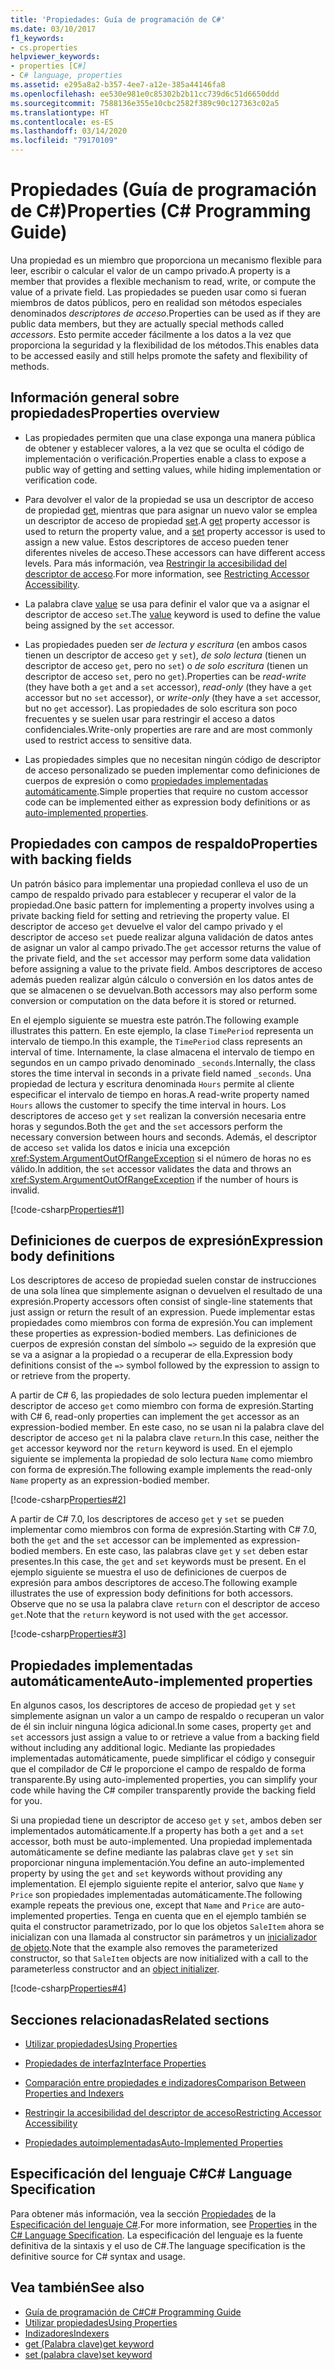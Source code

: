 ```yaml
---
title: 'Propiedades: Guía de programación de C#'
ms.date: 03/10/2017
f1_keywords:
- cs.properties
helpviewer_keywords:
- properties [C#]
- C# language, properties
ms.assetid: e295a8a2-b357-4ee7-a12e-385a44146fa8
ms.openlocfilehash: ee530e981e0c85302b2b11cc739d6c51d6650ddd
ms.sourcegitcommit: 7588136e355e10cbc2582f389c90c127363c02a5
ms.translationtype: HT
ms.contentlocale: es-ES
ms.lasthandoff: 03/14/2020
ms.locfileid: "79170109"
---
```

# <a name="properties-c-programming-guide"></a><span data-ttu-id="f2954-102">Propiedades (Guía de programación de C#)</span><span class="sxs-lookup"><span data-stu-id="f2954-102">Properties (C# Programming Guide)</span></span>

<span data-ttu-id="f2954-103">Una propiedad es un miembro que proporciona un mecanismo flexible para leer, escribir o calcular el valor de un campo privado.</span><span class="sxs-lookup"><span data-stu-id="f2954-103">A property is a member that provides a flexible mechanism to read, write, or compute the value of a private field.</span></span> <span data-ttu-id="f2954-104">Las propiedades se pueden usar como si fueran miembros de datos públicos, pero en realidad son métodos especiales denominados *descriptores de acceso*.</span><span class="sxs-lookup"><span data-stu-id="f2954-104">Properties can be used as if they are public data members, but they are actually special methods called *accessors*.</span></span> <span data-ttu-id="f2954-105">Esto permite acceder fácilmente a los datos a la vez que proporciona la seguridad y la flexibilidad de los métodos.</span><span class="sxs-lookup"><span data-stu-id="f2954-105">This enables data to be accessed easily and still helps promote the safety and flexibility of methods.</span></span>  

## <a name="properties-overview"></a><span data-ttu-id="f2954-106">Información general sobre propiedades</span><span class="sxs-lookup"><span data-stu-id="f2954-106">Properties overview</span></span>  
  
- <span data-ttu-id="f2954-107">Las propiedades permiten que una clase exponga una manera pública de obtener y establecer valores, a la vez que se oculta el código de implementación o verificación.</span><span class="sxs-lookup"><span data-stu-id="f2954-107">Properties enable a class to expose a public way of getting and setting values, while hiding implementation or verification code.</span></span>  
  
- <span data-ttu-id="f2954-108">Para devolver el valor de la propiedad se usa un descriptor de acceso de propiedad [get](../../language-reference/keywords/get.md), mientras que para asignar un nuevo valor se emplea un descriptor de acceso de propiedad [set](../../language-reference/keywords/set.md).</span><span class="sxs-lookup"><span data-stu-id="f2954-108">A [get](../../language-reference/keywords/get.md) property accessor is used to return the property value, and a [set](../../language-reference/keywords/set.md) property accessor is used to assign a new value.</span></span> <span data-ttu-id="f2954-109">Estos descriptores de acceso pueden tener diferentes niveles de acceso.</span><span class="sxs-lookup"><span data-stu-id="f2954-109">These accessors can have different access levels.</span></span> <span data-ttu-id="f2954-110">Para más información, vea [Restringir la accesibilidad del descriptor de acceso](./restricting-accessor-accessibility.md).</span><span class="sxs-lookup"><span data-stu-id="f2954-110">For more information, see [Restricting Accessor Accessibility](./restricting-accessor-accessibility.md).</span></span>  
  
- <span data-ttu-id="f2954-111">La palabra clave [value](../../language-reference/keywords/value.md) se usa para definir el valor que va a asignar el descriptor de acceso `set`.</span><span class="sxs-lookup"><span data-stu-id="f2954-111">The [value](../../language-reference/keywords/value.md) keyword is used to define the value being assigned by the `set` accessor.</span></span>  
- <span data-ttu-id="f2954-112">Las propiedades pueden ser *de lectura y escritura* (en ambos casos tienen un descriptor de acceso `get` y `set`), *de solo lectura* (tienen un descriptor de acceso `get`, pero no `set`) o *de solo escritura* (tienen un descriptor de acceso `set`, pero no `get`).</span><span class="sxs-lookup"><span data-stu-id="f2954-112">Properties can be *read-write* (they have both a `get` and a `set` accessor), *read-only* (they have a `get` accessor but no `set` accessor), or *write-only* (they have a `set` accessor, but no `get` accessor).</span></span> <span data-ttu-id="f2954-113">Las propiedades de solo escritura son poco frecuentes y se suelen usar para restringir el acceso a datos confidenciales.</span><span class="sxs-lookup"><span data-stu-id="f2954-113">Write-only properties are rare and are most commonly used to restrict access to sensitive data.</span></span>

- <span data-ttu-id="f2954-114">Las propiedades simples que no necesitan ningún código de descriptor de acceso personalizado se pueden implementar como definiciones de cuerpos de expresión o como [propiedades implementadas automáticamente](./auto-implemented-properties.md).</span><span class="sxs-lookup"><span data-stu-id="f2954-114">Simple properties that require no custom accessor code can be implemented either as expression body definitions or as [auto-implemented properties](./auto-implemented-properties.md).</span></span>

## <a name="properties-with-backing-fields"></a><span data-ttu-id="f2954-115">Propiedades con campos de respaldo</span><span class="sxs-lookup"><span data-stu-id="f2954-115">Properties with backing fields</span></span>

<span data-ttu-id="f2954-116">Un patrón básico para implementar una propiedad conlleva el uso de un campo de respaldo privado para establecer y recuperar el valor de la propiedad.</span><span class="sxs-lookup"><span data-stu-id="f2954-116">One basic pattern for implementing a property involves using a private backing field for setting and retrieving the property value.</span></span> <span data-ttu-id="f2954-117">El descriptor de acceso `get` devuelve el valor del campo privado y el descriptor de acceso `set` puede realizar alguna validación de datos antes de asignar un valor al campo privado.</span><span class="sxs-lookup"><span data-stu-id="f2954-117">The `get` accessor returns the value of the private field, and the `set` accessor may perform some data validation before assigning a value to the private field.</span></span> <span data-ttu-id="f2954-118">Ambos descriptores de acceso además pueden realizar algún cálculo o conversión en los datos antes de que se almacenen o se devuelvan.</span><span class="sxs-lookup"><span data-stu-id="f2954-118">Both accessors may also perform some conversion or computation on the data before it is stored or returned.</span></span>

<span data-ttu-id="f2954-119">En el ejemplo siguiente se muestra este patrón.</span><span class="sxs-lookup"><span data-stu-id="f2954-119">The following example illustrates this pattern.</span></span> <span data-ttu-id="f2954-120">En este ejemplo, la clase `TimePeriod` representa un intervalo de tiempo.</span><span class="sxs-lookup"><span data-stu-id="f2954-120">In this example, the `TimePeriod` class represents an interval of time.</span></span> <span data-ttu-id="f2954-121">Internamente, la clase almacena el intervalo de tiempo en segundos en un campo privado denominado `_seconds`.</span><span class="sxs-lookup"><span data-stu-id="f2954-121">Internally, the class stores the time interval in seconds in a private field named `_seconds`.</span></span> <span data-ttu-id="f2954-122">Una propiedad de lectura y escritura denominada `Hours` permite al cliente especificar el intervalo de tiempo en horas.</span><span class="sxs-lookup"><span data-stu-id="f2954-122">A read-write property named `Hours` allows the customer to specify the time interval in hours.</span></span> <span data-ttu-id="f2954-123">Los descriptores de acceso `get` y `set` realizan la conversión necesaria entre horas y segundos.</span><span class="sxs-lookup"><span data-stu-id="f2954-123">Both the `get` and the `set` accessors perform the necessary conversion between hours and seconds.</span></span> <span data-ttu-id="f2954-124">Además, el descriptor de acceso `set` valida los datos e inicia una excepción <xref:System.ArgumentOutOfRangeException> si el número de horas no es válido.</span><span class="sxs-lookup"><span data-stu-id="f2954-124">In addition, the `set` accessor validates the data and throws an <xref:System.ArgumentOutOfRangeException> if the number of hours is invalid.</span></span>

 [!code-csharp[Properties#1](../../../../samples/snippets/csharp/programming-guide/classes-and-structs/properties-1.cs)]  
  
## <a name="expression-body-definitions"></a><span data-ttu-id="f2954-125">Definiciones de cuerpos de expresión</span><span class="sxs-lookup"><span data-stu-id="f2954-125">Expression body definitions</span></span>  

 <span data-ttu-id="f2954-126">Los descriptores de acceso de propiedad suelen constar de instrucciones de una sola línea que simplemente asignan o devuelven el resultado de una expresión.</span><span class="sxs-lookup"><span data-stu-id="f2954-126">Property accessors often consist of single-line statements that just assign or return the result of an expression.</span></span> <span data-ttu-id="f2954-127">Puede implementar estas propiedades como miembros con forma de expresión.</span><span class="sxs-lookup"><span data-stu-id="f2954-127">You can implement these properties as expression-bodied members.</span></span> <span data-ttu-id="f2954-128">Las definiciones de cuerpos de expresión constan del símbolo `=>` seguido de la expresión que se va a asignar a la propiedad o a recuperar de ella.</span><span class="sxs-lookup"><span data-stu-id="f2954-128">Expression body definitions consist of the `=>` symbol followed by the expression to assign to or retrieve from the property.</span></span>

 <span data-ttu-id="f2954-129">A partir de C# 6, las propiedades de solo lectura pueden implementar el descriptor de acceso `get` como miembro con forma de expresión.</span><span class="sxs-lookup"><span data-stu-id="f2954-129">Starting with C# 6, read-only properties can implement the `get` accessor as an expression-bodied member.</span></span> <span data-ttu-id="f2954-130">En este caso, no se usan ni la palabra clave del descriptor de acceso `get` ni la palabra clave `return`.</span><span class="sxs-lookup"><span data-stu-id="f2954-130">In this case, neither the `get` accessor keyword nor the `return` keyword is used.</span></span> <span data-ttu-id="f2954-131">En el ejemplo siguiente se implementa la propiedad de solo lectura `Name` como miembro con forma de expresión.</span><span class="sxs-lookup"><span data-stu-id="f2954-131">The following example implements the read-only `Name` property as an expression-bodied member.</span></span>

 [!code-csharp[Properties#2](../../../../samples/snippets/csharp/programming-guide/classes-and-structs/properties-2.cs)]  

 <span data-ttu-id="f2954-132">A partir de C# 7.0, los descriptores de acceso `get` y `set` se pueden implementar como miembros con forma de expresión.</span><span class="sxs-lookup"><span data-stu-id="f2954-132">Starting with C# 7.0, both the `get` and the `set` accessor can be implemented as expression-bodied members.</span></span> <span data-ttu-id="f2954-133">En este caso, las palabras clave `get` y `set` deben estar presentes.</span><span class="sxs-lookup"><span data-stu-id="f2954-133">In this case, the `get` and `set` keywords must be present.</span></span> <span data-ttu-id="f2954-134">En el ejemplo siguiente se muestra el uso de definiciones de cuerpos de expresión para ambos descriptores de acceso.</span><span class="sxs-lookup"><span data-stu-id="f2954-134">The following example illustrates the use of expression body definitions for both accessors.</span></span> <span data-ttu-id="f2954-135">Observe que no se usa la palabra clave `return` con el descriptor de acceso `get`.</span><span class="sxs-lookup"><span data-stu-id="f2954-135">Note that the `return` keyword is not used with the `get` accessor.</span></span>

  [!code-csharp[Properties#3](../../../../samples/snippets/csharp/programming-guide/classes-and-structs/properties-3.cs)]  

## <a name="auto-implemented-properties"></a><span data-ttu-id="f2954-136">Propiedades implementadas automáticamente</span><span class="sxs-lookup"><span data-stu-id="f2954-136">Auto-implemented properties</span></span>

<span data-ttu-id="f2954-137">En algunos casos, los descriptores de acceso de propiedad `get` y `set` simplemente asignan un valor a un campo de respaldo o recuperan un valor de él sin incluir ninguna lógica adicional.</span><span class="sxs-lookup"><span data-stu-id="f2954-137">In some cases, property `get` and `set` accessors just assign a value to or retrieve a value from a backing field without including any additional logic.</span></span> <span data-ttu-id="f2954-138">Mediante las propiedades implementadas automáticamente, puede simplificar el código y conseguir que el compilador de C# le proporcione el campo de respaldo de forma transparente.</span><span class="sxs-lookup"><span data-stu-id="f2954-138">By using auto-implemented properties, you can simplify your code while having the C# compiler transparently provide the backing field for you.</span></span>

<span data-ttu-id="f2954-139">Si una propiedad tiene un descriptor de acceso `get` y `set`, ambos deben ser implementados automáticamente.</span><span class="sxs-lookup"><span data-stu-id="f2954-139">If a property has both a `get` and a `set` accessor, both must be auto-implemented.</span></span> <span data-ttu-id="f2954-140">Una propiedad implementada automáticamente se define mediante las palabras clave `get` y `set` sin proporcionar ninguna implementación.</span><span class="sxs-lookup"><span data-stu-id="f2954-140">You define an auto-implemented property by using the `get` and `set` keywords without providing any implementation.</span></span> <span data-ttu-id="f2954-141">El ejemplo siguiente repite el anterior, salvo que `Name` y `Price` son propiedades implementadas automáticamente.</span><span class="sxs-lookup"><span data-stu-id="f2954-141">The following example repeats the previous one, except that `Name` and `Price` are auto-implemented properties.</span></span> <span data-ttu-id="f2954-142">Tenga en cuenta que en el ejemplo también se quita el constructor parametrizado, por lo que los objetos `SaleItem` ahora se inicializan con una llamada al constructor sin parámetros y un [inicializador de objeto](object-and-collection-initializers.md).</span><span class="sxs-lookup"><span data-stu-id="f2954-142">Note that the example also removes the parameterized constructor, so that `SaleItem` objects are now initialized with a call to the parameterless constructor and an [object initializer](object-and-collection-initializers.md).</span></span>

  [!code-csharp[Properties#4](../../../../samples/snippets/csharp/programming-guide/classes-and-structs/properties-4.cs)]  

## <a name="related-sections"></a><span data-ttu-id="f2954-143">Secciones relacionadas</span><span class="sxs-lookup"><span data-stu-id="f2954-143">Related sections</span></span>  
  
- [<span data-ttu-id="f2954-144">Utilizar propiedades</span><span class="sxs-lookup"><span data-stu-id="f2954-144">Using Properties</span></span>](./using-properties.md)  
  
- [<span data-ttu-id="f2954-145">Propiedades de interfaz</span><span class="sxs-lookup"><span data-stu-id="f2954-145">Interface Properties</span></span>](./interface-properties.md)  
  
- [<span data-ttu-id="f2954-146">Comparación entre propiedades e indizadores</span><span class="sxs-lookup"><span data-stu-id="f2954-146">Comparison Between Properties and Indexers</span></span>](../indexers/comparison-between-properties-and-indexers.md)  
  
- [<span data-ttu-id="f2954-147">Restringir la accesibilidad del descriptor de acceso</span><span class="sxs-lookup"><span data-stu-id="f2954-147">Restricting Accessor Accessibility</span></span>](./restricting-accessor-accessibility.md)  
  
- [<span data-ttu-id="f2954-148">Propiedades autoimplementadas</span><span class="sxs-lookup"><span data-stu-id="f2954-148">Auto-Implemented Properties</span></span>](./auto-implemented-properties.md)  
  
## <a name="c-language-specification"></a><span data-ttu-id="f2954-149">Especificación del lenguaje C#</span><span class="sxs-lookup"><span data-stu-id="f2954-149">C# Language Specification</span></span>  

<span data-ttu-id="f2954-150">Para obtener más información, vea la sección [Propiedades](~/_csharplang/spec/classes.md#properties) de la [Especificación del lenguaje C#](/dotnet/csharp/language-reference/language-specification/introduction).</span><span class="sxs-lookup"><span data-stu-id="f2954-150">For more information, see [Properties](~/_csharplang/spec/classes.md#properties) in the [C# Language Specification](/dotnet/csharp/language-reference/language-specification/introduction).</span></span> <span data-ttu-id="f2954-151">La especificación del lenguaje es la fuente definitiva de la sintaxis y el uso de C#.</span><span class="sxs-lookup"><span data-stu-id="f2954-151">The language specification is the definitive source for C# syntax and usage.</span></span>
  
## <a name="see-also"></a><span data-ttu-id="f2954-152">Vea también</span><span class="sxs-lookup"><span data-stu-id="f2954-152">See also</span></span>

- [<span data-ttu-id="f2954-153">Guía de programación de C#</span><span class="sxs-lookup"><span data-stu-id="f2954-153">C# Programming Guide</span></span>](../index.md)
- [<span data-ttu-id="f2954-154">Utilizar propiedades</span><span class="sxs-lookup"><span data-stu-id="f2954-154">Using Properties</span></span>](./using-properties.md)
- [<span data-ttu-id="f2954-155">Indizadores</span><span class="sxs-lookup"><span data-stu-id="f2954-155">Indexers</span></span>](../indexers/index.md)
- [<span data-ttu-id="f2954-156">get (Palabra clave)</span><span class="sxs-lookup"><span data-stu-id="f2954-156">get keyword</span></span>](../../language-reference/keywords/get.md)
- [<span data-ttu-id="f2954-157">set (palabra clave)</span><span class="sxs-lookup"><span data-stu-id="f2954-157">set keyword</span></span>](../../language-reference/keywords/set.md)

